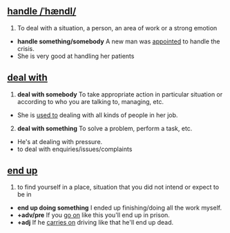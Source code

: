 ## [handle /ˈhændl/](http://www.oxfordlearnersdictionaries.com/definition/english/handle_1?q=handle)

1. To deal with a situation, a person, an area of work or a strong emotion 
  * **handle something/somebody** A new man was [appointed](http://www.oxfordlearnersdictionaries.com/definition/english/appoint#appoint__4) to handle the crisis.
  * She is very good at handling her patients
  
## [deal with](http://www.oxfordlearnersdictionaries.com/definition/english/deal-with)
1. **deal with somebody** To take appropriate action in particular situation or according to who you are talking to, managing, etc.
  * She is [used to](http://www.oxfordlearnersdictionaries.com/definition/english/used1) dealing with all kinds of people in her job.
2. **deal with something** To solve a problem, perform a task, etc.
  * He's at dealing with pressure.
  * to deal with enquiries/issues/complaints

## [end up](http://www.oxfordlearnersdictionaries.com/definition/english/end-up?q=end+up+)
1. to find yourself in a place, situation that you did not intend or expect to be in
  * **end up doing something** I ended up finishing/doing all the work myself.
  * **+adv/pre** If you [go on](http://www.oxfordlearnersdictionaries.com/definition/english/go-on?q=go+on) like this you'll end up in prison.
  * **+adj** If he [carries on](http://www.oxfordlearnersdictionaries.com/definition/english/carry-on_2?q=carry+on+) driving like that he'll end up dead. 
  
